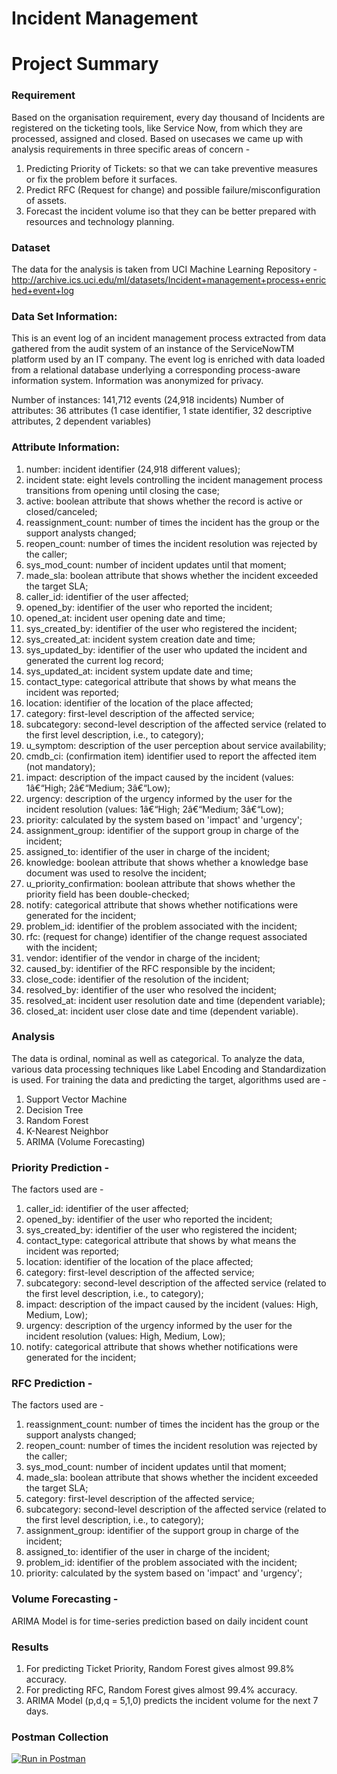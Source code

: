 # Incident Management

# Project Summary

### Requirement
Based on the organisation requirement, every day thousand of Incidents are registered on the ticketing tools, like Service Now, from which they are processed, assigned and closed.
Based on usecases we came up with analysis requirements in three specific areas of concern -

1. Predicting Priority of Tickets: so that we can take preventive measures or fix the problem before it surfaces.
2. Predict RFC (Request for change) and possible failure/misconfiguration of assets.
3. Forecast the incident volume iso that they can be better prepared with resources and technology planning.

### Dataset
The data for the analysis is taken from UCI Machine Learning Repository - http://archive.ics.uci.edu/ml/datasets/Incident+management+process+enriched+event+log

### Data Set Information:

This is an event log of an incident management process extracted from data gathered from the audit system of an instance of the ServiceNowTM platform used by an IT company. The event log is enriched with data loaded from a relational database underlying a corresponding process-aware information system. Information was anonymized for privacy.

Number of instances: 141,712 events (24,918 incidents)
Number of attributes: 36 attributes (1 case identifier, 1 state identifier, 32 descriptive attributes, 2 dependent variables)

### Attribute Information:

1. number: incident identifier (24,918 different values);
2. incident state: eight levels controlling the incident management process transitions from opening until closing the case;
3. active: boolean attribute that shows whether the record is active or closed/canceled;
4. reassignment_count: number of times the incident has the group or the support analysts changed;
5. reopen_count: number of times the incident resolution was rejected by the caller;
6. sys_mod_count: number of incident updates until that moment;
7. made_sla: boolean attribute that shows whether the incident exceeded the target SLA;
8. caller_id: identifier of the user affected;
9. opened_by: identifier of the user who reported the incident;
10. opened_at: incident user opening date and time;
11. sys_created_by: identifier of the user who registered the incident;
12. sys_created_at: incident system creation date and time;
13. sys_updated_by: identifier of the user who updated the incident and generated the current log record;
14. sys_updated_at: incident system update date and time;
15. contact_type: categorical attribute that shows by what means the incident was reported;
16. location: identifier of the location of the place affected;
17. category: first-level description of the affected service;
18. subcategory: second-level description of the affected service (related to the first level description, i.e., to category);
19. u_symptom: description of the user perception about service availability;
20. cmdb_ci: (confirmation item) identifier used to report the affected item (not mandatory);
21. impact: description of the impact caused by the incident (values: 1â€“High; 2â€“Medium; 3â€“Low);
22. urgency: description of the urgency informed by the user for the incident resolution (values: 1â€“High; 2â€“Medium; 3â€“Low);
23. priority: calculated by the system based on 'impact' and 'urgency';
24. assignment_group: identifier of the support group in charge of the incident;
25. assigned_to: identifier of the user in charge of the incident;
26. knowledge: boolean attribute that shows whether a knowledge base document was used to resolve the incident;
27. u_priority_confirmation: boolean attribute that shows whether the priority field has been double-checked;
28. notify: categorical attribute that shows whether notifications were generated for the incident;
29. problem_id: identifier of the problem associated with the incident;
30. rfc: (request for change) identifier of the change request associated with the incident;
31. vendor: identifier of the vendor in charge of the incident;
32. caused_by: identifier of the RFC responsible by the incident;
33. close_code: identifier of the resolution of the incident;
34. resolved_by: identifier of the user who resolved the incident;
35. resolved_at: incident user resolution date and time (dependent variable);
36. closed_at: incident user close date and time (dependent variable).


### Analysis
The data is ordinal, nominal as well as categorical. To analyze the data, various data processing techniques like Label Encoding and Standardization is used.
For training the data and predicting the target, algorithms used are - 

1. Support Vector Machine
2. Decision Tree
3. Random Forest
4. K-Nearest Neighbor
5. ARIMA (Volume Forecasting)


### Priority Prediction - 
The factors used are - 

1. caller_id: identifier of the user affected;
2. opened_by: identifier of the user who reported the incident;
3. sys_created_by: identifier of the user who registered the incident;
4. contact_type: categorical attribute that shows by what means the incident was reported;
5. location: identifier of the location of the place affected;
6. category: first-level description of the affected service;
7. subcategory: second-level description of the affected service (related to the first level description, i.e., to category);
8. impact: description of the impact caused by the incident (values: High, Medium, Low);
9. urgency: description of the urgency informed by the user for the incident resolution (values: High, Medium, Low);
10. notify: categorical attribute that shows whether notifications were generated for the incident;

### RFC Prediction -
The factors used are - 

1. reassignment_count: number of times the incident has the group or the support analysts changed;
2. reopen_count: number of times the incident resolution was rejected by the caller;
3. sys_mod_count: number of incident updates until that moment;
4. made_sla: boolean attribute that shows whether the incident exceeded the target SLA;
5. category: first-level description of the affected service;
6. subcategory: second-level description of the affected service (related to the first level description, i.e., to category);
7. assignment_group: identifier of the support group in charge of the incident;
8. assigned_to: identifier of the user in charge of the incident;
9. problem_id: identifier of the problem associated with the incident;
10. priority: calculated by the system based on 'impact' and 'urgency';

### Volume Forecasting - 
ARIMA Model is for time-series prediction based on daily incident count

### Results
1. For predicting Ticket Priority, Random Forest gives almost 99.8% accuracy.
2. For predicting RFC, Random Forest gives almost 99.4% accuracy.
3. ARIMA Model (p,d,q = 5,1,0) predicts the incident volume for the next 7 days.

### Postman Collection

[![Run in Postman](https://run.pstmn.io/button.svg)](https://app.getpostman.com/run-collection/8e73bafeebf24a65e92a)
